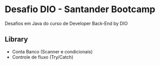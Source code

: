 # Desafio DIO - Santander Bootcamp

Desafios em Java do curso de Developer Back-End by DIO

## Library

- Conta Banco (Scanner e condicionais)
- Controle de  fluxo (Try/Catch)
